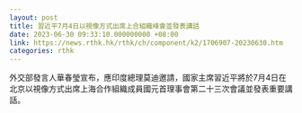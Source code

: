 ```yaml
---
layout: post
title: 習近平7月4日以視像方式出席上合組織峰會並發表講話
date: 2023-06-30 09:33:10.000000000 +08:00
link: https://news.rthk.hk/rthk/ch/component/k2/1706907-20230630.htm
categories: rthk
---
```


外交部發言人華春瑩宣布，應印度總理莫迪邀請，國家主席習近平將於7月4日在北京以視像方式出席上海合作組織成員國元首理事會第二十三次會議並發表重要講話。
